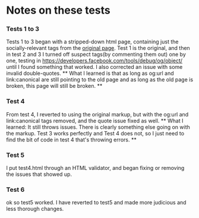 # Notes on these tests #

### Tests 1 to 3 ###
Tests 1 to 3 began with a stripped-down html page, containing just the socially-relevant tags from the [original page](http://www.rasmussen.edu/career-center/career-research-hub/what-career-is-right-for-me/). Test 1 is the original, and then in test 2 and 3 I turned off suspect  tags(by commenting them out) one by one, testing in https://developers.facebook.com/tools/debug/og/object/ until I found something that worked. I also corrected an issue with some invalid double-quotes.
** What I learned is that as long as og:url and link:canonical are still pointing to the old page and as long as the old page is broken, this page will still be broken. **

### Test 4 ###
From test 4, I reverted to using the original markup, but with the og:url and link:canonical tags removed, and the quote issue fixed as well.
** What I learned: It still throws issues. There is clearly something else going on with the markup. Test 3 works perfectly and Test 4 does not, so I just need to find the bit of code in test 4 that's throwing errors. ** 

### Test 5 ###
I put test4.html through an HTML validator, and began fixing or removing the issues that showed up.

### Test 6 ###
ok so test5 worked. I have reverted to test5 and made more judicious and less thorough changes.